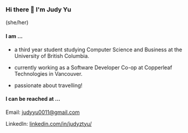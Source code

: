### Hi there 👋   I'm Judy Yu

<!--
**judyyu0011/judyyu0011** is a ✨ _special_ ✨ repository because its `README.md` (this file) appears on your GitHub profile.

Here are some ideas to get you started:

- 🔭 I’m currently working on ...
- 🌱 I’m currently learning ...
- 👯 I’m looking to collaborate on ...
- 🤔 I’m looking for help with ...
- 💬 Ask me about ...
- 📫 How to reach me: ...
- 😄 Pronouns: ...
- ⚡ Fun fact: ...
-->

(she/her)

#### I am ...

- a third year student studying Computer Science and Business at the University of British Columbia.

- currently working as a Software Developer Co-op at Copperleaf Technologies in Vancouver. 

- passionate about travelling!

#### I can be reached at ...

Email: judyyu0011@gmail.com

LinkedIn: [linkedin.com/in/judyztyu/](https://www.linkedin.com/in/judyztyu/)

